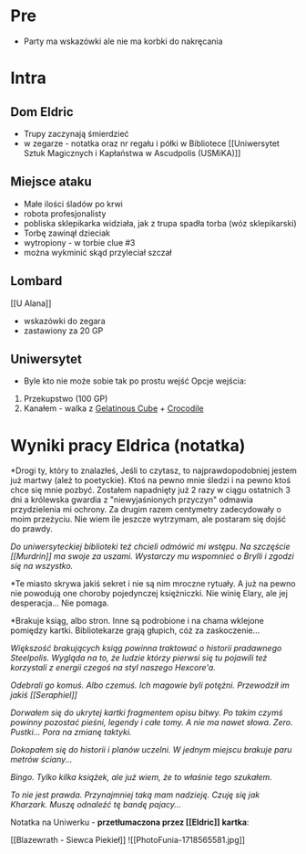 # Pre
* Party ma wskazówki ale nie ma korbki do nakręcania

# Intra
## Dom Eldric
* Trupy zaczynają śmierdzieć
* w zegarze - notatka oraz nr regału i półki w Bibliotece [[Uniwersytet Sztuk Magicznych i Kapłaństwa w Ascudpolis (USMiKA)]]

## Miejsce ataku
* Małe ilości śladów po krwi
* robota profesjonalisty
* pobliska sklepikarka widziała, jak z trupa spadła torba (wóz sklepikarski)
* Torbę zawinął dzieciak
* wytropiony - w torbie clue #3
* można wykminić skąd przyleciał szczał

## Lombard
[[U Alana]]
* wskazówki do zegara
* zastawiony za 20 GP

## Uniwersytet
* Byle kto nie może sobie tak po prostu wejść
Opcje wejścia:
1. Przekupstwo (100 GP)
3. Kanałem - walka z [Gelatinous Cube](https://www.dndbeyond.com/monsters/16869-gelatinous-cube) + [Crocodile](https://www.dndbeyond.com/monsters/16834-crocodile)
# Wyniki pracy Eldrica (notatka)

*Drogi ty, który to znalazłeś,
Jeśli to czytasz, to najprawdopodobniej jestem już martwy (ależ to poetyckie). Ktoś na pewno mnie śledzi i na pewno ktoś chce się mnie pozbyć. Zostałem napadnięty już 2 razy w ciągu ostatnich 3 dni a królewska gwardia z "niewyjaśnionych przyczyn" odmawia przydzielenia mi ochrony. Za drugim razem centymetry zadecydowały o moim przeżyciu. Nie wiem ile jeszcze wytrzymam, ale postaram się dojść do prawdy.

*Do uniwersyteckiej biblioteki też chcieli odmówić mi wstępu. Na szczęście [[Murdrin]] ma swoje za uszami. Wystarczy mu wspomnieć o Brylli i zgodzi się na wszystko.*

*Te miasto skrywa jakiś sekret i nie są nim mroczne rytuały. A już na pewno nie powodują one choroby pojedynczej księżniczki. Nie winię Elary, ale jej desperacja... Nie pomaga.

*Brakuje ksiąg, albo stron. Inne są podrobione i na chama wklejone pomiędzy kartki. Bibliotekarze grają głupich, cóż za zaskoczenie...

*Większość brakujących ksiąg powinna traktować o historii pradawnego Steelpolis. Wygląda na to, że ludzie którzy pierwsi się tu pojawili też korzystali z energii czegoś na styl naszego Hexcore'a.*

*Odebrali go komuś. Albo czemuś. Ich magowie byli potężni. Przewodził im jakiś [[Seraphiel]]*

*Dorwałem się do ukrytej kartki fragmentem opisu bitwy. Po takim czymś powinny pozostać pieśni, legendy i całe tomy. A nie ma nawet słowa. Zero. Pustki... Pora na zmianę taktyki.*

*Dokopałem się do historii i planów uczelni. W jednym miejscu brakuje paru metrów ściany...*

*Bingo. Tylko kilka książek, ale już wiem, że to właśnie tego szukałem.*

*To nie jest prawda. Przynajmniej taką mam nadzieję. Czuję się jak Kharzark. Muszę odnaleźć tę bandę pajacy...*

Notatka na Uniwerku - **przetłumaczona przez [[Eldric]] kartka**:

[[Blazewrath - Siewca Piekieł]]
![[PhotoFunia-1718565581.jpg]]
